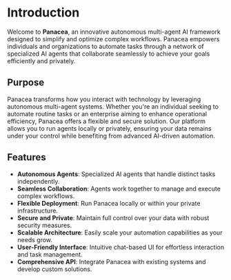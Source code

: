 # Introduction

Welcome to **Panacea**, an innovative autonomous multi-agent AI framework designed to simplify and optimize complex workflows. Panacea empowers individuals and organizations to automate tasks through a network of specialized AI agents that collaborate seamlessly to achieve your goals efficiently and privately.

## Purpose

Panacea transforms how you interact with technology by leveraging autonomous multi-agent systems. Whether you're an individual seeking to automate routine tasks or an enterprise aiming to enhance operational efficiency, Panacea offers a flexible and secure solution. Our platform allows you to run agents locally or privately, ensuring your data remains under your control while benefiting from advanced AI-driven automation.

## Features

- **Autonomous Agents**: Specialized AI agents that handle distinct tasks independently.
- **Seamless Collaboration**: Agents work together to manage and execute complex workflows.
- **Flexible Deployment**: Run Panacea locally or within your private infrastructure.
- **Secure and Private**: Maintain full control over your data with robust security measures.
- **Scalable Architecture**: Easily scale your automation capabilities as your needs grow.
- **User-Friendly Interface**: Intuitive chat-based UI for effortless interaction and task management.
- **Comprehensive API**: Integrate Panacea with existing systems and develop custom solutions.
